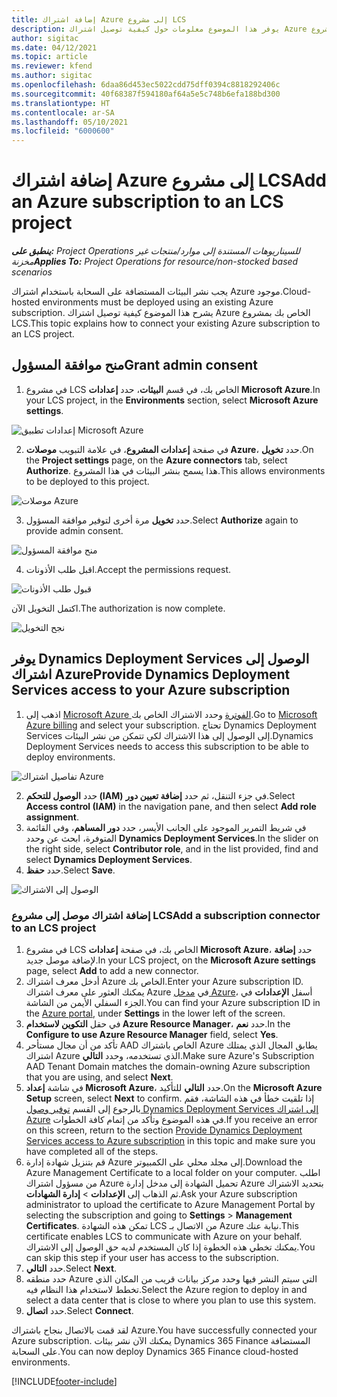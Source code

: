```yaml
---
title: إضافة اشتراك Azure إلى مشروع LCS
description: يوفر هذا الموضوع معلومات حول كيفية توصيل اشتراك Azure الخاص بك بمشروع LCS.
author: sigitac
ms.date: 04/12/2021
ms.topic: article
ms.reviewer: kfend
ms.author: sigitac
ms.openlocfilehash: 6daa86d453ec5022cdd75dff0394c8818292406c
ms.sourcegitcommit: 40f68387f594180af64a5e5c748b6efa188bd300
ms.translationtype: HT
ms.contentlocale: ar-SA
ms.lasthandoff: 05/10/2021
ms.locfileid: "6000600"
---
```

# <a name="add-an-azure-subscription-to-an-lcs-project"></a><span data-ttu-id="ff170-103">إضافة اشتراك Azure إلى مشروع LCS</span><span class="sxs-lookup"><span data-stu-id="ff170-103">Add an Azure subscription to an LCS project</span></span>

<span data-ttu-id="ff170-104">_**ينطبق على:** Project Operations للسيناريوهات المستندة إلى موارد/منتجات غير مخزنة‬_</span><span class="sxs-lookup"><span data-stu-id="ff170-104">_**Applies To:** Project Operations for resource/non-stocked based scenarios_</span></span>

<span data-ttu-id="ff170-105">يجب نشر البيئات المستضافة على السحابة باستخدام اشتراك Azure موجود.</span><span class="sxs-lookup"><span data-stu-id="ff170-105">Cloud-hosted environments must be deployed using an existing Azure subscription.</span></span> <span data-ttu-id="ff170-106">يشرح هذا الموضوع كيفية توصيل اشتراك Azure الخاص بك بمشروع LCS.</span><span class="sxs-lookup"><span data-stu-id="ff170-106">This topic explains how to connect your existing Azure subscription to an LCS project.</span></span> 

## <a name="grant-admin-consent"></a><span data-ttu-id="ff170-107">منح موافقة المسؤول</span><span class="sxs-lookup"><span data-stu-id="ff170-107">Grant admin consent</span></span>

1. <span data-ttu-id="ff170-108">في مشروع LCS الخاص بك، في قسم **البيئات**، حدد **إعدادات Microsoft Azure**.</span><span class="sxs-lookup"><span data-stu-id="ff170-108">In your LCS project, in the **Environments** section, select **Microsoft Azure settings**.</span></span>

![إعدادات تطبيق Microsoft Azure](./media/1MicrosoftAzureSettings.png)

2. <span data-ttu-id="ff170-110">في صفحة **إعدادات المشروع**، في علامة التبويب **موصلات Azure**، حدد **تخويل**.</span><span class="sxs-lookup"><span data-stu-id="ff170-110">On the **Project settings** page, on the **Azure connectors** tab, select **Authorize**.</span></span> <span data-ttu-id="ff170-111">هذا يسمح بنشر البيئات في هذا المشروع.</span><span class="sxs-lookup"><span data-stu-id="ff170-111">This allows environments to be deployed to this project.</span></span>

![موصلات Azure](./media/2AzureConnectors.png)

3. <span data-ttu-id="ff170-113">حدد **تخويل** مرة أخرى لتوفير موافقة المسؤول.</span><span class="sxs-lookup"><span data-stu-id="ff170-113">Select **Authorize** again to provide admin consent.</span></span>

![منح موافقة المسؤول](./media/3GrantAdminConsent.png)

4. <span data-ttu-id="ff170-115">اقبل طلب الأذونات.</span><span class="sxs-lookup"><span data-stu-id="ff170-115">Accept the permissions request.</span></span>

![قبول طلب الأذونات](./media/4AcceptPermissionRequest.png)

<span data-ttu-id="ff170-117">اكتمل التخويل الآن.</span><span class="sxs-lookup"><span data-stu-id="ff170-117">The authorization is now complete.</span></span> 

![نجح التخويل](./media/5AuthorizationComplete.png)

## <a name="provide-dynamics-deployment-services-access-to-your-azure-subscription"></a><a name="provide"></a><span data-ttu-id="ff170-119">يوفر Dynamics Deployment Services الوصول إلى اشتراك Azure</span><span class="sxs-lookup"><span data-stu-id="ff170-119">Provide Dynamics Deployment Services access to your Azure subscription</span></span>

1. <span data-ttu-id="ff170-120">اذهب إلى [Microsoft Azure الفوترة](https://portal.azure.com/#blade/Microsoft\_Azure\_Billing/SubscriptionsBlade) وحدد الاشتراك الخاص بك.</span><span class="sxs-lookup"><span data-stu-id="ff170-120">Go to [Microsoft Azure billing](https://portal.azure.com/#blade/Microsoft\_Azure\_Billing/SubscriptionsBlade) and select your subscription.</span></span> <span data-ttu-id="ff170-121">تحتاج Dynamics Deployment Services إلى الوصول إلى هذا الاشتراك لكي تتمكن من نشر البيئات.</span><span class="sxs-lookup"><span data-stu-id="ff170-121">Dynamics Deployment Services needs to access this subscription to be able to deploy environments.</span></span>

![تفاصيل اشتراك Azure](./media/6AzureSubscription.png)

2. <span data-ttu-id="ff170-123">حدد **الوصول للتحكم (IAM)** في جزء التنقل، ثم حدد **إضافة تعيين دور**.</span><span class="sxs-lookup"><span data-stu-id="ff170-123">Select **Access control (IAM)** in the navigation pane, and then select **Add role assignment**.</span></span>
3. <span data-ttu-id="ff170-124">في شريط التمرير الموجود على الجانب الأيسر، حدد **دور المساهم**، وفي القائمة المتوفرة، ابحث عن وحدد **Dynamics Deployment Services**.</span><span class="sxs-lookup"><span data-stu-id="ff170-124">In the slider on the right side, select **Contributor role**, and in the list provided, find and select **Dynamics Deployment Services**.</span></span> 
4. <span data-ttu-id="ff170-125">حدد **حفظ**.</span><span class="sxs-lookup"><span data-stu-id="ff170-125">Select **Save**.</span></span>

![الوصول إلى الاشتراك](./media/7SubscriptionAccess.png)

### <a name="add-a-subscription-connector-to-an-lcs-project"></a><span data-ttu-id="ff170-127">إضافة اشتراك موصل إلى مشروع LCS</span><span class="sxs-lookup"><span data-stu-id="ff170-127">Add a subscription connector to an LCS project</span></span>

1. <span data-ttu-id="ff170-128">في مشروع LCS الخاص بك، في صفحة **إعدادات Microsoft Azure**، حدد **إضافة** لإضافة موصل جديد.</span><span class="sxs-lookup"><span data-stu-id="ff170-128">In your LCS project, on the **Microsoft Azure settings** page, select **Add** to add a new connector.</span></span>
2. <span data-ttu-id="ff170-129">أدخل معرف اشتراك Azure الخاص بك.</span><span class="sxs-lookup"><span data-stu-id="ff170-129">Enter your Azure subscription ID.</span></span> <span data-ttu-id="ff170-130">يمكنك العثور على معرف اشتراك Azure في [مدخل Azure](https://ms.portal.azure.com/)، أسفل **الإعدادات** في الجزء السفلي الأيمن من الشاشة.</span><span class="sxs-lookup"><span data-stu-id="ff170-130">You can find your Azure subscription ID in the [Azure portal](https://ms.portal.azure.com/), under  **Settings**  in the lower left of the screen.</span></span>
3. <span data-ttu-id="ff170-131">في حقل **التكوين لاستخدام Azure Resource Manager**، حدد **نعم**.</span><span class="sxs-lookup"><span data-stu-id="ff170-131">In the **Configure to use Azure Resource Manager** field, select **Yes**.</span></span>
4. <span data-ttu-id="ff170-132">تأكد من أن مجال مستأحر AAD الخاص باشتراك Azure يطابق المجال الذي يمتلك اشتراك Azure الذي تستخدمه، وحدد **التالي**.</span><span class="sxs-lookup"><span data-stu-id="ff170-132">Make sure Azure's Subscription AAD Tenant Domain matches the domain-owning Azure subscription that you are using, and select **Next**.</span></span>
5. <span data-ttu-id="ff170-133">في شاشة **إعداد Microsoft Azure**، حدد **التالي** للتأكيد.</span><span class="sxs-lookup"><span data-stu-id="ff170-133">On the **Microsoft Azure Setup** screen, select **Next** to confirm.</span></span> <span data-ttu-id="ff170-134">إذا تلقيت خطأ في هذه الشاشة، فقم بالرجوع إلى القسم [توفير وصول Dynamics Deployment Services إلى اشتراك Azure](#provide) في هذه الموضوع وتأكد من إتمام كافة الخطوات.</span><span class="sxs-lookup"><span data-stu-id="ff170-134">If you receive an error on this screen, return to the section [Provide Dynamics Deployment Services access to Azure subscription](#provide) in this topic and make sure you have completed all of the steps.</span></span>
6. <span data-ttu-id="ff170-135">قم بتنزيل شهادة إدارة Azure إلى مجلد محلي على الكمبيوتر.</span><span class="sxs-lookup"><span data-stu-id="ff170-135">Download the Azure Management Certificate to a local folder on your computer.</span></span> <span data-ttu-id="ff170-136">اطلب من مسؤول اشتراك Azure تحميل الشهادة إلى مدخل إدارة Azure بتحديد الاشتراك ثم الذهاب إلى **الإعدادات** > **إدارة الشهادات**.</span><span class="sxs-lookup"><span data-stu-id="ff170-136">Ask your Azure subscription administrator to upload the certificate to Azure Management Portal by selecting the subscription and going to **Settings** > **Management Certificates**.</span></span> <span data-ttu-id="ff170-137">تمكن هذه الشهادة LCS من الاتصال بـ Azure نيابة عنك.</span><span class="sxs-lookup"><span data-stu-id="ff170-137">This certificate enables LCS to communicate with Azure on your behalf.</span></span> <span data-ttu-id="ff170-138">يمكنك تخطي هذه الخطوة إذا كان المستخدم لديه حق الوصول إلى الاشتراك.</span><span class="sxs-lookup"><span data-stu-id="ff170-138">You can skip this step if your user has access to the subscription.</span></span>
7. <span data-ttu-id="ff170-139">حدد **التالي**.</span><span class="sxs-lookup"><span data-stu-id="ff170-139">Select  **Next**.</span></span>
8. <span data-ttu-id="ff170-140">حدد منطقه Azure التي سيتم النشر فيها وحدد مركز بيانات قريب من المكان الذي تخطط لاستخدام هذا النظام فيه.</span><span class="sxs-lookup"><span data-stu-id="ff170-140">Select the Azure region to deploy in and select a data center that is close to where you plan to use this system.</span></span>
9.  <span data-ttu-id="ff170-141">حدد **اتصال**.</span><span class="sxs-lookup"><span data-stu-id="ff170-141">Select  **Connect**.</span></span>

<span data-ttu-id="ff170-142">لقد قمت بالاتصال بنجاح باشتراك Azure.</span><span class="sxs-lookup"><span data-stu-id="ff170-142">You have successfully connected your Azure subscription.</span></span> <span data-ttu-id="ff170-143">يمكنك الآن نشر بيئات Dynamics 365 Finance المستضافة على السحابة.</span><span class="sxs-lookup"><span data-stu-id="ff170-143">You can now deploy Dynamics 365 Finance cloud-hosted environments.</span></span>




[!INCLUDE[footer-include](../includes/footer-banner.md)]
